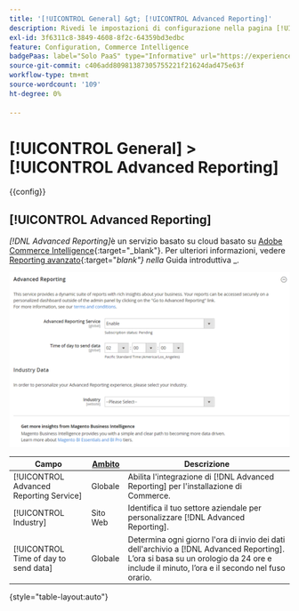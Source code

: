 ```yaml
---
title: '[!UICONTROL General] &gt; [!UICONTROL Advanced Reporting]'
description: Rivedi le impostazioni di configurazione nella pagina [!UICONTROL General] &gt; [!UICONTROL Advanced Reporting] dell'amministratore di Commerce.
exl-id: 3f6311c8-3849-4608-8f2c-64359bd3edbc
feature: Configuration, Commerce Intelligence
badgePaas: label="Solo PaaS" type="Informative" url="https://experienceleague.adobe.com/en/docs/commerce/user-guides/product-solutions" tooltip="Applicabile solo ai progetti Adobe Commerce on Cloud (infrastruttura PaaS gestita da Adobe) e ai progetti on-premise."
source-git-commit: c406add80981387305755221f21624dad475e63f
workflow-type: tm+mt
source-wordcount: '109'
ht-degree: 0%

---
```


# [!UICONTROL General] > [!UICONTROL Advanced Reporting]

{{config}}

## [!UICONTROL Advanced Reporting]

_[!DNL Advanced Reporting]_&#x200B;è un servizio basato su cloud basato su [Adobe Commerce Intelligence][1]{:target="_blank"}. Per ulteriori informazioni, vedere [Reporting avanzato][2]{:target="_blank"} nella_ Guida introduttiva _.

![Generazione avanzata di rapporti](./assets/advanced-reporting.png)<!-- zoom -->

<!-- [Advanced Reporting](https://experienceleague.adobe.com/en/docs/commerce-admin/start/reporting/business-intelligence#advanced-reporting) -->

| Campo | [Ambito](../../getting-started/websites-stores-views.md#scope-settings) | Descrizione |
|--- |--- |--- |
| [!UICONTROL Advanced Reporting Service] | Globale | Abilita l&#39;integrazione di [!DNL Advanced Reporting] per l&#39;installazione di Commerce. |
| [!UICONTROL Industry] | Sito Web | Identifica il tuo settore aziendale per personalizzare [!DNL Advanced Reporting]. |
| [!UICONTROL Time of day to send data] | Globale | Determina ogni giorno l&#39;ora di invio dei dati dell&#39;archivio a [!DNL Advanced Reporting]. L’ora si basa su un orologio da 24 ore e include il minuto, l’ora e il secondo nel fuso orario. |

{style="table-layout:auto"}

[1]: https://experienceleague.adobe.com/docs/commerce-business-intelligence/mbi/getting-started.html
[2]: https://experienceleague.adobe.com/docs/commerce-admin/start/reporting/business-intelligence.html#advanced-reporting
